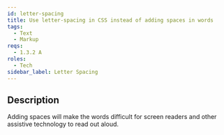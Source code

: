 ```yaml
---
id: letter-spacing
title: Use letter-spacing in CSS instead of adding spaces in words
tags:
  - Text
  - Markup
reqs:
  - 1.3.2 A
roles:
  - Tech
sidebar_label: Letter Spacing
---
```


## Description

Adding spaces will make the words difficult for screen readers and other assistive technology to read out aloud.
